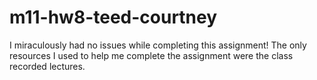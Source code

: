 # m11-hw8-teed-courtney

I miraculously had no issues while completing this assignment!
The only resources I used to help me complete the assignment were the class recorded lectures.